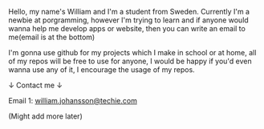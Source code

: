 Hello, my name's William and I'm a student from Sweden. Currently I'm a newbie at porgramming, however I'm trying to learn and if anyone would wanna help me develop apps or website, then you can write an email to me(email is at the bottom)

I'm gonna use github for my projects which I make in school or at home, all of my repos will be free to use for anyone, I would be happy if you'd even wanna use any of it, I encourage the usage of my repos.


↓ Contact me ↓

Email 1: william.johansson@techie.com

(Might add more later)
